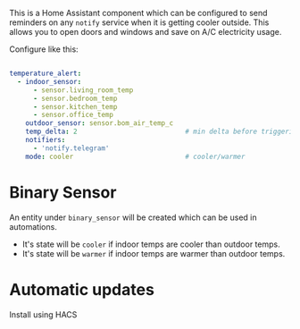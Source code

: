 This is a Home Assistant component which can be configured to send reminders on any `notify` service when it is getting cooler outside. This allows you to open doors and windows and save on A/C electricity usage.

Configure like this:

```yaml

temperature_alert:
  - indoor_sensor:
      - sensor.living_room_temp
      - sensor.bedroom_temp
      - sensor.kitchen_temp
      - sensor.office_temp
    outdoor_sensor: sensor.bom_air_temp_c
    temp_delta: 2                           # min delta before triggering
    notifiers: 
      - 'notify.telegram'
    mode: cooler                            # cooler/warmer
```

# Binary Sensor
An entity under `binary_sensor` will be created which can be used in automations. 

* It's state will be `cooler` if indoor temps are cooler than outdoor temps.
* It's state will be `warmer` if indoor temps are warmer than outdoor temps.


# Automatic updates
Install using HACS
